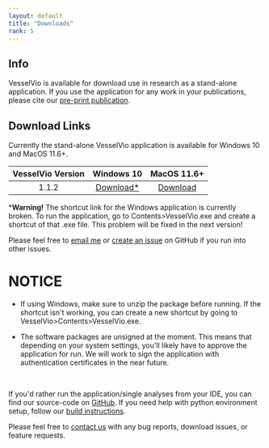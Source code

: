 ```yaml
---
layout: default
title: "Downloads"
rank: 5
---
```


## Info
VesselVio is available for download use in research as a stand-alone application. If you use the application for any work in your publications, please cite our [pre-print publication](https://www.researchsquare.com/article/rs-608609/v1).

## Download Links
Currently the stand-alone VesselVio application is available for Windows 10 and MacOS 11.6+.

  | VesselVio Version |  Windows 10 | MacOS 11.6+|
  |:-------------:|:---------------:|:---------------:|
  | 1.1.2           | [Download*](https://sourceforge.net/projects/vesselvio/files/1.1.2%20Downloads/VesselVio%201.1.2.zip/download) | [Download](https://sourceforge.net/projects/vesselvio/files/1.1.2%20Downloads/VesselVio.zip/download)  |

*<b>Warning!</b> The shortcut link for the Windows application is currently broken. To run the application, go to Contents>VesselVio.exe and create a shortcut of that .exe file. This problem will be fixed in the next version! 

Please feel free to [email me](mailto:vesselvio@gmail.com) or [create an issue](https://github.com/JacobBumgarner/VesselVio/issues) on GitHub if you run into other issues.

# NOTICE

- If using Windows, make sure to unzip the package before running. If the shortcut isn't working, you can create a new shortcut by going to VesselVio>Contents>VesselVio.exe.

- The software packages are unsigned at the moment. This means that depending on your system settings, you'll likely have to approve the application for run. We will work to sign the application with authentication certificates in the near future.

&nbsp;

If you'd rather run the application/single analyses from your IDE, you can find our source-code on [GitHub](https://github.com/JacobBumgarner/VesselVio). If you need help with python environment setup, follow our [build instructions](https://jacobbumgarner.github.io/VesselVio/Build.html).

Please feel free to [contact us](mailto:vesselvio@gmail.com) with any bug reports, download issues, or feature requests.
